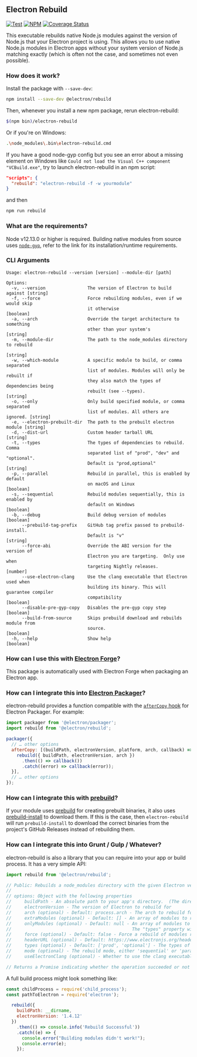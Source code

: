 ## Electron Rebuild

[![Test](https://github.com/electron/rebuild/actions/workflows/test.yml/badge.svg)](https://github.com/electron/rebuild/actions/workflows/test.yml)
[![NPM](https://img.shields.io/npm/v/@electron/rebuild.svg?style=flat)](https://npm.im/@electron/rebuild)
[![Coverage Status](https://codecov.io/gh/electron/rebuild/branch/main/graph/badge.svg)](https://codecov.io/gh/electron/rebuild)

This executable rebuilds native Node.js modules against the version of Node.js
that your Electron project is using. This allows you to use native Node.js
modules in Electron apps without your system version of Node.js matching exactly
(which is often not the case, and sometimes not even possible).

### How does it work?

Install the package with `--save-dev`:

```sh
npm install --save-dev @electron/rebuild
```

Then, whenever you install a new npm package, rerun electron-rebuild:

```sh
$(npm bin)/electron-rebuild
```

Or if you're on Windows:

```sh
.\node_modules\.bin\electron-rebuild.cmd
```
If you have a good node-gyp config but you see an error about a missing element on Windows like `Could not load the Visual C++ component "VCBuild.exe"`, try to launch electron-rebuild in an npm script:

```json
"scripts": {
  "rebuild": "electron-rebuild -f -w yourmodule"
}
```

and then

```sh
npm run rebuild
```

### What are the requirements?

Node v12.13.0 or higher is required. Building native modules from source uses
[`node-gyp`](https://github.com/nodejs/node-gyp#installation), refer to the link for its
installation/runtime requirements.

### CLI Arguments

```
Usage: electron-rebuild --version [version] --module-dir [path]

Options:
  -v, --version                The version of Electron to build against [string]
  -f, --force                  Force rebuilding modules, even if we would skip
                               it otherwise                            [boolean]
  -a, --arch                   Override the target architecture to something
                               other than your system's                 [string]
  -m, --module-dir             The path to the node_modules directory to rebuild
                                                                        [string]
  -w, --which-module           A specific module to build, or comma separated
                               list of modules. Modules will only be rebuilt if
                               they also match the types of dependencies being
                               rebuilt (see --types).                   [string]
  -o, --only                   Only build specified module, or comma separated
                               list of modules. All others are ignored. [string]
  -e, --electron-prebuilt-dir  The path to the prebuilt electron module [string]
  -d, --dist-url               Custom header tarball URL                [string]
  -t, --types                  The types of dependencies to rebuild.  Comma
                               separated list of "prod", "dev" and "optional".
                               Default is "prod,optional"               [string]
  -p, --parallel               Rebuild in parallel, this is enabled by default
                               on macOS and Linux                      [boolean]
  -s, --sequential             Rebuild modules sequentially, this is enabled by
                               default on Windows                      [boolean]
  -b, --debug                  Build debug version of modules          [boolean]
      --prebuild-tag-prefix    GitHub tag prefix passed to prebuild-install.
                               Default is "v"                           [string]
      --force-abi              Override the ABI version for the version of
                               Electron you are targeting.  Only use when
                               targeting Nightly releases.              [number]
      --use-electron-clang     Use the clang executable that Electron used when
                               building its binary. This will guarantee compiler
                               compatibility                           [boolean]
      --disable-pre-gyp-copy   Disables the pre-gyp copy step          [boolean]
      --build-from-source      Skips prebuild download and rebuilds module from
                               source.                                 [boolean]
  -h, --help                   Show help                               [boolean]
```

### How can I use this with [Electron Forge](https://github.com/electron/forge)?

This package is automatically used with Electron Forge when packaging an Electron app.

### How can I integrate this into [Electron Packager](https://github.com/electron/packager)?

electron-rebuild provides a function compatible with the [`afterCopy` hook](https://electron.github.io/packager/main/interfaces/electronpackager.options.html#aftercopy)
for Electron Packager. For example:

```javascript
import packager from '@electron/packager';
import rebuild from '@electron/rebuild';

packager({
  // … other options
  afterCopy: [(buildPath, electronVersion, platform, arch, callback) => {
    rebuild({ buildPath, electronVersion, arch })
      .then(() => callback())
      .catch((error) => callback(error));
  }],
  // … other options
});
```

### How can I integrate this with [prebuild](https://github.com/prebuild/prebuild)?

If your module uses [prebuild](https://github.com/prebuild/prebuild) for creating prebuilt binaries,
it also uses [prebuild-install](https://github.com/prebuild/prebuild-install) to download them. If
this is the case, then `electron-rebuild` will run `prebuild-install` to download the correct
binaries from the project's GitHub Releases instead of rebuilding them.

### How can I integrate this into Grunt / Gulp / Whatever?

electron-rebuild is also a library that you can require into your app or
build process. It has a very simple API:

```javascript
import rebuild from '@electron/rebuild';

// Public: Rebuilds a node_modules directory with the given Electron version.
//
// options: Object with the following properties
//     buildPath - An absolute path to your app's directory.  (The directory that contains your node_modules)
//     electronVersion - The version of Electron to rebuild for
//     arch (optional) - Default: process.arch - The arch to rebuild for
//     extraModules (optional) - Default: [] - An array of modules to rebuild as well as the detected modules
//     onlyModules (optional) - Default: null - An array of modules to rebuild, ONLY these module names will be rebuilt.
//                                              The "types" property will be ignored if this option is set.
//     force (optional) - Default: false - Force a rebuild of modules regardless of their current build state
//     headerURL (optional) - Default: https://www.electronjs.org/headers - The URL to download Electron header files from
//     types (optional) - Default: ['prod', 'optional'] - The types of modules to rebuild
//     mode (optional) - The rebuild mode, either 'sequential' or 'parallel' - Default varies per platform (probably shouldn't mess with this one)
//     useElectronClang (optional) - Whether to use the clang executable that Electron used when building its binary. This will guarantee compiler compatibility

// Returns a Promise indicating whether the operation succeeded or not
```

A full build process might look something like:

```javascript
const childProcess = require('child_process');
const pathToElectron = require('electron');

  rebuild({
    buildPath: __dirname,
    electronVersion: '1.4.12'
  })
    .then(() => console.info('Rebuild Successful'))
    .catch((e) => {
      console.error("Building modules didn't work!");
      console.error(e);
    });
```
